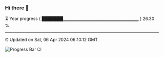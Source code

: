 ### Hi there 👋

⏳ Year progress { ███████▁▁▁▁▁▁▁▁▁▁▁▁▁▁▁▁▁▁▁▁▁▁▁ } 26.30 %

---

⏰ Updated on Sat, 06 Apr 2024 06:10:12 GMT

![Progress Bar CI](https://github.com/Shyam-Makwana/GitHub-Actions-Demo/workflows/Progress%20Bar%20CI/badge.svg)
